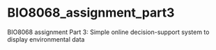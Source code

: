 # BIO8068_assignment_part3
BIO8068 assignment Part 3: Simple online decision-support system to display environmental data
